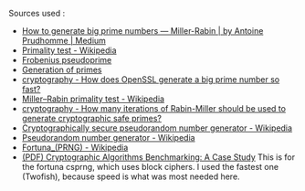 Sources used :
 - [How to generate big prime numbers — Miller-Rabin | by Antoine Prudhomme | Medium](https://medium.com/@prudywsh/how-to-generate-big-prime-numbers-miller-rabin-49e6e6af32fb)
 - [Primality test - Wikipedia](https://en.wikipedia.org/wiki/Primality_test)
 - [Frobenius pseudoprime](https://en.wikipedia.org/wiki/Frobenius_pseudoprime)
 - [Generation of primes](https://en.wikipedia.org/wiki/Generation_of_primes)
 - [cryptography - How does OpenSSL generate a big prime number so fast?](https://security.stackexchange.com/questions/176394/how-does-openssl-generate-a-big-prime-number-so-fast)
 - [Miller–Rabin primality test - Wikipedia](https://en.wikipedia.org/wiki/Miller%E2%80%93Rabin_primality_test)
 - [cryptography - How many iterations of Rabin-Miller should be used to generate cryptographic safe primes?](https://security.stackexchange.com/questions/4544/how-many-iterations-of-rabin-miller-should-be-used-to-generate-cryptographic-saf)
 - [Cryptographically secure pseudorandom number generator - Wikipedia](https://en.wikipedia.org/wiki/Cryptographically_secure_pseudorandom_number_generator)
 - [Pseudorandom number generator - Wikipedia](https://en.wikipedia.org/wiki/Pseudorandom_number_generator)
 - [Fortuna_(PRNG) - Wikipedia](https://en.wikipedia.org/wiki/Fortuna_%28PRNG%29)
 - [(PDF) Cryptographic Algorithms Benchmarking: A Case Study](https://www.researchgate.net/publication/344783641_Cryptographic_Algorithms_Benchmarking_A_Case_Study)
   This is for the fortuna csprng, which uses block ciphers. I used the fastest one (Twofish), because speed is what was most needed here.


